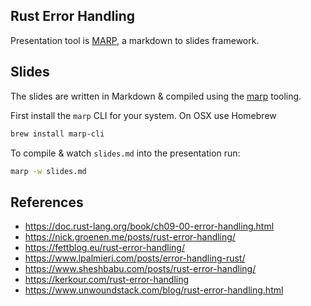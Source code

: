 Rust Error Handling
-------------------

Presentation tool is [MARP](https://marp.app/#get-started), a markdown to slides framework.

## Slides

The slides are written in Markdown & compiled using the [marp](https://marp.app/) tooling. 

First install the `marp` CLI for your system. On OSX use Homebrew

```bash
brew install marp-cli
```


To compile & watch `slides.md` into the presentation run:

```bash
marp -w slides.md
```

## References

* https://doc.rust-lang.org/book/ch09-00-error-handling.html
* https://nick.groenen.me/posts/rust-error-handling/
* https://fettblog.eu/rust-error-handling/
* https://www.lpalmieri.com/posts/error-handling-rust/
* https://www.sheshbabu.com/posts/rust-error-handling/
* https://kerkour.com/rust-error-handling
* https://www.unwoundstack.com/blog/rust-error-handling.html

